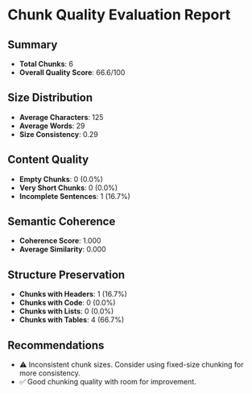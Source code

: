 
# Chunk Quality Evaluation Report

## Summary
- **Total Chunks**: 6
- **Overall Quality Score**: 66.6/100

## Size Distribution
- **Average Characters**: 125
- **Average Words**: 29
- **Size Consistency**: 0.29

## Content Quality
- **Empty Chunks**: 0 (0.0%)
- **Very Short Chunks**: 0 (0.0%)
- **Incomplete Sentences**: 1 (16.7%)

## Semantic Coherence
- **Coherence Score**: 1.000
- **Average Similarity**: 0.000

## Structure Preservation
- **Chunks with Headers**: 1 (16.7%)
- **Chunks with Code**: 0 (0.0%)
- **Chunks with Lists**: 0 (0.0%)
- **Chunks with Tables**: 4 (66.7%)

## Recommendations
- ⚠️  Inconsistent chunk sizes. Consider using fixed-size chunking for more consistency.
- ✅ Good chunking quality with room for improvement.
